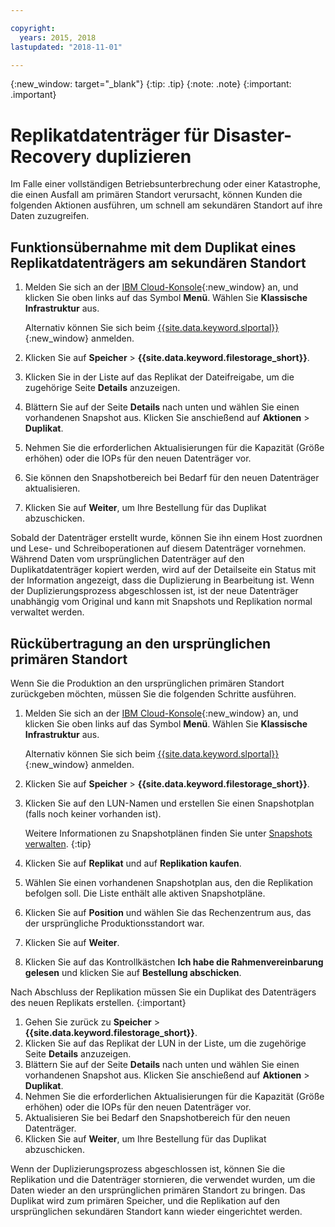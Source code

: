 ```yaml
---

copyright:
  years: 2015, 2018
lastupdated: "2018-11-01"

---
```


{:new_window: target="_blank"}
{:tip: .tip}
{:note: .note}
{:important: .important}


# Replikatdatenträger für Disaster-Recovery duplizieren

Im Falle einer vollständigen Betriebsunterbrechung oder einer Katastrophe, die einen Ausfall am primären Standort verursacht, können Kunden die folgenden Aktionen ausführen, um schnell am sekundären Standort auf ihre Daten zuzugreifen. 

## Funktionsübernahme mit dem Duplikat eines Replikatdatenträgers am sekundären Standort

1. Melden Sie sich an der [IBM Cloud-Konsole](https://console.bluemix.net/catalog/){:new_window} an, und klicken Sie oben links auf das Symbol **Menü**. Wählen Sie **Klassische Infrastruktur** aus.  

   Alternativ können Sie sich beim [{{site.data.keyword.slportal}}](https://control.softlayer.com/){:new_window} anmelden.
2. Klicken Sie auf **Speicher** > **{{site.data.keyword.filestorage_short}}**.
3. Klicken Sie in der Liste auf das Replikat der Dateifreigabe, um die zugehörige Seite **Details** anzuzeigen.
4. Blättern Sie auf der Seite **Details** nach unten und wählen Sie einen vorhandenen Snapshot aus. Klicken Sie anschießend auf **Aktionen** > **Duplikat**.
5. Nehmen Sie die erforderlichen Aktualisierungen für die Kapazität (Größe erhöhen) oder die IOPs für den neuen Datenträger vor.
6. Sie können den Snapshotbereich bei Bedarf für den neuen Datenträger aktualisieren. 
7. Klicken Sie auf **Weiter**, um Ihre Bestellung für das Duplikat abzuschicken.

Sobald der Datenträger erstellt wurde, können Sie ihn einem Host zuordnen und Lese- und Schreiboperationen auf diesem Datenträger vornehmen. Während Daten vom ursprünglichen Datenträger auf den Duplikatdatenträger kopiert werden, wird auf der Detailseite ein Status mit der Information angezeigt, dass die Duplizierung in Bearbeitung ist. Wenn der Duplizierungsprozess abgeschlossen ist, ist der neue Datenträger unabhängig vom Original und kann mit Snapshots und Replikation normal verwaltet werden.

## Rückübertragung an den ursprünglichen primären Standort

Wenn Sie die Produktion an den ursprünglichen primären Standort zurückgeben möchten, müssen Sie die folgenden Schritte ausführen.

1. Melden Sie sich an der [IBM Cloud-Konsole](https://console.bluemix.net/catalog/){:new_window} an, und klicken Sie oben links auf das Symbol **Menü**. Wählen Sie **Klassische Infrastruktur** aus.  

   Alternativ können Sie sich beim [{{site.data.keyword.slportal}}](https://control.softlayer.com/){:new_window} anmelden.
2. Klicken Sie auf **Speicher** > **{{site.data.keyword.filestorage_short}}**.
3. Klicken Sie auf den LUN-Namen und erstellen Sie einen Snapshotplan (falls noch keiner vorhanden ist).  

   Weitere Informationen zu Snapshotplänen finden Sie unter [Snapshots verwalten](working-with-snapshots.html#adding-a-snapshot-schedule).
   {:tip}
4. Klicken Sie auf **Replikat** und auf **Replikation kaufen**.
5. Wählen Sie einen vorhandenen Snapshotplan aus, den die Replikation befolgen soll. Die Liste enthält alle aktiven Snapshotpläne.  
6. Klicken Sie auf **Position** und wählen Sie das Rechenzentrum aus, das der ursprüngliche Produktionsstandort war. 
7. Klicken Sie auf **Weiter**.
8. Klicken Sie auf das Kontrollkästchen **Ich habe die Rahmenvereinbarung gelesen** und klicken Sie auf **Bestellung abschicken**.

Nach Abschluss der Replikation müssen Sie ein Duplikat des Datenträgers des neuen Replikats erstellen.
{:important}

1. Gehen Sie zurück zu **Speicher** > **{{site.data.keyword.filestorage_short}}**.
2. Klicken Sie auf das Replikat der LUN in der Liste, um die zugehörige Seite **Details** anzuzeigen.
3. Blättern Sie auf der Seite **Details** nach unten und wählen Sie einen vorhandenen Snapshot aus. Klicken Sie anschießend auf **Aktionen** > **Duplikat**.
4. Nehmen Sie die erforderlichen Aktualisierungen für die Kapazität (Größe erhöhen) oder die IOPs für den neuen Datenträger vor.
5. Aktualisieren Sie bei Bedarf den Snapshotbereich für den neuen Datenträger.
6. Klicken Sie auf **Weiter**, um Ihre Bestellung für das Duplikat abzuschicken.

Wenn der Duplizierungsprozess abgeschlossen ist, können Sie die Replikation und die Datenträger stornieren, die verwendet wurden, um die Daten wieder an den ursprünglichen primären Standort zu bringen. Das Duplikat wird zum primären Speicher, und die Replikation auf den ursprünglichen sekundären Standort kann wieder eingerichtet werden.
